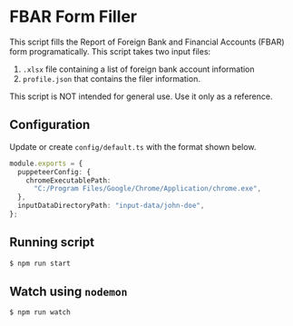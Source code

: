 # FBAR Form Filler

This script fills the Report of Foreign Bank and Financial Accounts (FBAR) form programatically. This script takes two input files:

1. `.xlsx` file containing a list of foreign bank account information
2. `profile.json` that contains the filer information.

This script is NOT intended for general use. Use it only as a reference.

## Configuration

Update or create `config/default.ts` with the format shown below.

```typescript
module.exports = {
  puppeteerConfig: {
    chromeExecutablePath:
      "C:/Program Files/Google/Chrome/Application/chrome.exe",
  },
  inputDataDirectoryPath: "input-data/john-doe",
};
```

## Running script

```bash
$ npm run start
```

## Watch using `nodemon`

```bash
$ npm run watch
```
